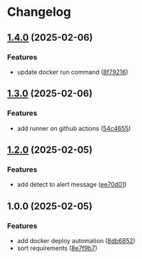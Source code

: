# Changelog

## [1.4.0](https://github.com/wulukewu/mcl-sign-in-system/compare/v1.3.0...v1.4.0) (2025-02-06)


### Features

* update docker run command ([8f79216](https://github.com/wulukewu/mcl-sign-in-system/commit/8f7921668d70794a5d4abb666c46d16492c607ad))

## [1.3.0](https://github.com/wulukewu/mcl-sign-in-system/compare/v1.2.0...v1.3.0) (2025-02-06)


### Features

* add runner on github actions ([54c4655](https://github.com/wulukewu/mcl-sign-in-system/commit/54c4655a2ebdf2c7f1e32516c4923ae282d5d83f))

## [1.2.0](https://github.com/wulukewu/mcl-sign-in-system/compare/v1.1.0...v1.2.0) (2025-02-05)


### Features

* add detect to alert message ([ee70d01](https://github.com/wulukewu/mcl-sign-in-system/commit/ee70d014a510f186e0eb417bb552cb0d015910a4))

## 1.0.0 (2025-02-05)


### Features

* add docker deploy automation ([8db6852](https://github.com/wulukewu/mcl-sign-in-system/commit/8db68528ffa06964ada5d406feac24c5ef1fc6f6))
* sort requirements ([8e7f9b7](https://github.com/wulukewu/mcl-sign-in-system/commit/8e7f9b7279e415dac85e1ddca452c4ac064a8877))

